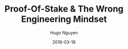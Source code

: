 ---
layout: writing
title: Proof-Of-Stake & The Wrong Engineering Mindset
date: 2018-03-18
categories: ['Mining and Consensus']
author: ['Hugo Nguyen']
excerpt: Proof-of-Stake (PoS) is all the rage these days. Ethereum Casper, Cardano Ouroboros, etc. you name it.
external_url: https://medium.com/@hugonguyen/proof-of-stake-the-wrong-engineering-mindset-15e641ab65a2
---